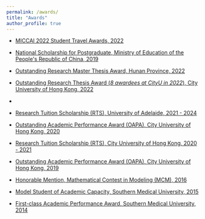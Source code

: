 ```yaml
---
permalink: /awards/
title: "Awards"
author_profile: true
---
```


* <a href="https://conferences.miccai.org/2022/en/MICCAI-2022-STUDENT-TRAVEL-AWARDS.html" target="_blank"> MICCAI 2022 Student Travel Awards, 2022
* National Scholarship for Postgraduate, Ministry of Education of the People's Republic of China, 2019
* Outstanding Research Master Thesis Award, Hunan Province, 2022 
* Outstanding Research Thesis Award (*8 awardees at CityU in 2022*), City University of Hong Kong, 2022
*                               
* Research Tuition Scholarship (RTS), University of Adelaide, 2021 - 2024

* Outstanding Academic Performance Award (OAPA), City University of Hong Kong, 2020  
* Research Tuition Scholarship (RTS), City University of Hong Kong, 2020 - 2021 
* Outstanding Academic Performance Award (OAPA), City University of Hong Kong, 2019
* Honorable Mention, Mathematical Contest in Modeling (MCM), 2016
* Model Student of Academic Capacity, Southern Medical University, 2015
*	First-class Academic Performance Award, Southern Medical University, 2014    

